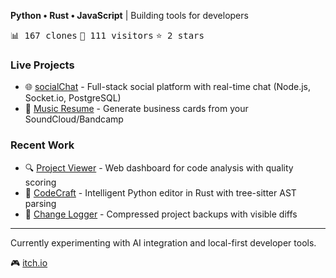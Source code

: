 **Python • Rust • JavaScript** | Building tools for developers
<!-- GITHUB_STATS:START -->
<kbd>📊 167 clones</kbd> <kbd>👥 111 visitors</kbd> <kbd>⭐ 2 stars</kbd>
<!-- GITHUB_STATS:END -->

### Live Projects



- 🌐 [socialChat](https://socialchat-production.up.railway.app/) - Full-stack social platform with real-time chat (Node.js, Socket.io, PostgreSQL)
- 🎵 [Music Resume](https://musicresume.up.railway.app/) - Generate business cards from your SoundCloud/Bandcamp

### Recent Work
- 🔍 [Project Viewer](https://github.com/wedsmoker/Project-Viewer) - Web dashboard for code analysis with quality scoring
- 🦀 [CodeCraft](https://github.com/wedsmoker/CodeCraft) - Intelligent Python editor in Rust with tree-sitter AST parsing
- 📝 [Change Logger](https://github.com/wedsmoker/Change-Logger) - Compressed project backups with visible diffs

---

Currently experimenting with AI integration and local-first developer tools.

🎮 [itch.io](https://wedsmoker.itch.io/)

